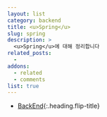 ```yaml
---
layout: list
category: backend
title: <u>Spring</u>
slug: spring
description: >
  <u>Spring</u>에 대해 정리합니다
related_posts:
  -
addons:
  - related
  - comments
list: true
---
```


* [BackEnd]{:.heading.flip-title}

[BackEnd]: /backend/
